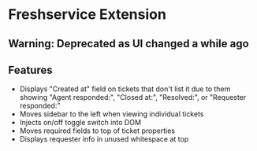 # Freshservice Extension

## Warning: Deprecated as UI changed a while ago

## Features
* Displays "Created at" field on tickets that don't list it due to them showing "Agent responded:", "Closed at:", "Resolved:", or "Requester responded:"
* Moves sidebar to the left when viewing individual tickets
* Injects on/off toggle switch into DOM
* Moves required fields to top of ticket properties
* Displays requester info in unused whitespace at top


